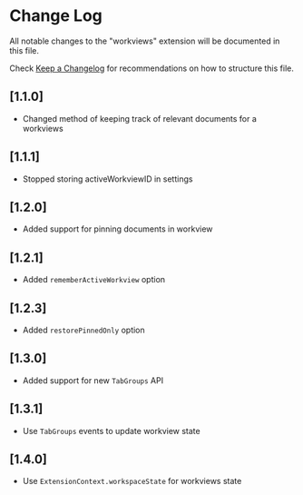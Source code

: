 # Change Log

All notable changes to the "workviews" extension will be documented in this file.

Check [Keep a Changelog](http://keepachangelog.com/) for recommendations on how to structure this file.

## [1.1.0]

- Changed method of keeping track of relevant documents for a workviews

## [1.1.1]

- Stopped storing activeWorkviewID in settings

## [1.2.0]

- Added support for pinning documents in workview

## [1.2.1]

- Added `rememberActiveWorkview` option

## [1.2.3]

- Added `restorePinnedOnly` option

## [1.3.0]

- Added support for new `TabGroups` API

## [1.3.1]

- Use `TabGroups` events to update workview state

## [1.4.0]

- Use `ExtensionContext.workspaceState` for workviews state